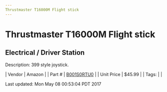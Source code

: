 ```yaml
---
Thrustmaster T16000M Flight stick
---
```


# Thrustmaster T16000M Flight stick
## Electrical / Driver Station
Description: 	399 style joystick. 

| Vendor | Amazon | 
| Part # | [B001S0RTU0](https://www.amazon.com/Hercules-2960706-Thrustmaster-T-16000M-Flight/dp/B001S0RTU0) | 
| Unit Price | $45.99 | 
| Tags: |  | 

Last updated: Mon May 08 00:53:04 PDT 2017